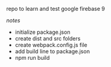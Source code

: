 repo to learn and test google firebase 9

*notes*
- initialize package.json
- create dist and src folders
- create webpack.config.js file
- add build line to package.json
- npm run build